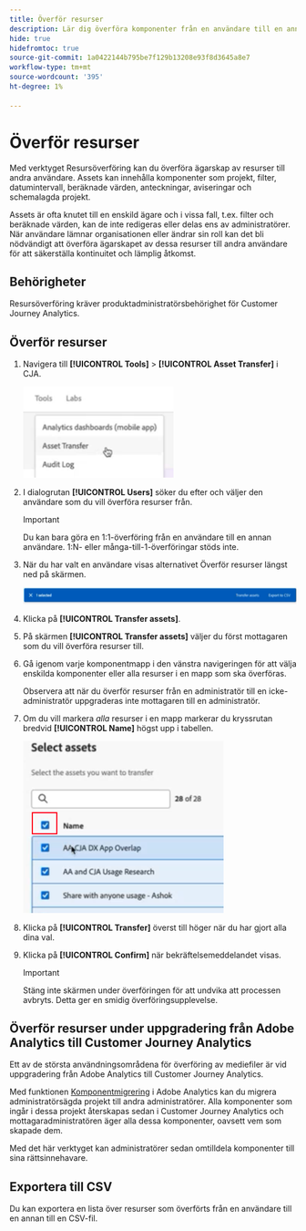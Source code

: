 ```yaml
---
title: Överför resurser
description: Lär dig överföra komponenter från en användare till en annan
hide: true
hidefromtoc: true
source-git-commit: 1a0422144b795be7f129b13208e93f8d3645a8e7
workflow-type: tm+mt
source-wordcount: '395'
ht-degree: 1%

---
```



# Överför resurser

Med verktyget Resursöverföring kan du överföra ägarskap av resurser till andra användare. Assets kan innehålla komponenter som projekt, filter, datumintervall, beräknade värden, anteckningar, aviseringar och schemalagda projekt.

Assets är ofta knutet till en enskild ägare och i vissa fall, t.ex. filter och beräknade värden, kan de inte redigeras eller delas ens av administratörer. När användare lämnar organisationen eller ändrar sin roll kan det bli nödvändigt att överföra ägarskapet av dessa resurser till andra användare för att säkerställa kontinuitet och lämplig åtkomst.

## Behörigheter

Resursöverföring kräver produktadministratörsbehörighet för Customer Journey Analytics.

## Överför resurser

1. Navigera till **[!UICONTROL Tools]** > **[!UICONTROL Asset Transfer]** i CJA.

   ![Menyobjekt för resursöverföring](/help/tools/asset-transfer/assets/asset-transfer.png)

1. I dialogrutan **[!UICONTROL Users]** söker du efter och väljer den användare som du vill överföra resurser från.

   >[!IMPORTANT]
   >
   >Du kan bara göra en 1:1-överföring från en användare till en annan användare. 1:N- eller många-till-1-överföringar stöds inte.


1. När du har valt en användare visas alternativet Överför resurser längst ned på skärmen.

   ![menyalternativ](/help/tools/asset-transfer/assets/after-selection.png)

1. Klicka på **[!UICONTROL Transfer assets]**.

1. På skärmen **[!UICONTROL Transfer assets]** väljer du först mottagaren som du vill överföra resurser till.

1. Gå igenom varje komponentmapp i den vänstra navigeringen för att välja enskilda komponenter eller alla resurser i en mapp som ska överföras.

   Observera att när du överför resurser från en administratör till en icke-administratör uppgraderas inte mottagaren till en administratör.

1. Om du vill markera _alla_ resurser i en mapp markerar du kryssrutan bredvid **[!UICONTROL Name]** högst upp i tabellen.

   ![välj resurser att överföra](/help/tools/asset-transfer/assets/select-assets.png)

1. Klicka på **[!UICONTROL Transfer]** överst till höger när du har gjort alla dina val.

1. Klicka på **[!UICONTROL Confirm]** när bekräftelsemeddelandet visas.

   >[!IMPORTANT]
   >
   >Stäng inte skärmen under överföringen för att undvika att processen avbryts. Detta ger en smidig överföringsupplevelse.

## Överför resurser under uppgradering från Adobe Analytics till Customer Journey Analytics

Ett av de största användningsområdena för överföring av mediefiler är vid uppgradering från Adobe Analytics till Customer Journey Analytics.

Med funktionen [Komponentmigrering](https://experienceleague.adobe.com/en/docs/analytics/admin/admin-tools/component-migration/component-migration) i Adobe Analytics kan du migrera administratörsägda projekt till andra administratörer. Alla komponenter som ingår i dessa projekt återskapas sedan i Customer Journey Analytics och mottagaradministratören äger alla dessa komponenter, oavsett vem som skapade dem.

Med det här verktyget kan administratörer sedan omtilldela komponenter till sina rättsinnehavare.

## Exportera till CSV

Du kan exportera en lista över resurser som överförts från en användare till en annan till en CSV-fil.

<!---## Unknown users

All previously deleted users appear under one unknown user entry, along with all their orphan components. These components can be transferred to a new recipient. This feature will be available in January.-->